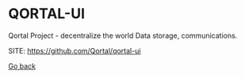 # QORTAL-UI
 
 Qortal Project - decentralize the world
 Data storage, communications.
 
 SITE: https://github.com/Qortal/qortal-ui

 [Go back](https://portable-linux-apps.github.io/apps.html)
